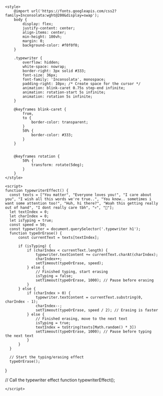 <!DOCTYPE html>
<html lang="en">
<head>
    <meta charset="UTF-8">
    <meta name="viewport" content="width=device-width, initial-scale=1.0">
    <title>Typewriter Effect</title>
</head>
<body>
    <div class="typewriter">
        <h1></h1>
    </div>

    <style>
        @import url('https://fonts.googleapis.com/css2?family=Inconsolata:wght@200&display=swap');
        body {
            display: flex;
            justify-content: center;
            align-items: center;
            min-height: 100vh;
            margin: 0;
            background-color: #f0f0f0;
        }
        
        .typewriter {
            overflow: hidden;
            white-space: nowrap;
            border-right: 3px solid #333;
            font-size: 36px;
            font-family: 'Inconsolata', monospace;
            padding-right: 10px; /* Create space for the cursor */
            animation: blink-caret 0.75s step-end infinite;
            animation: rotation-start 5s infinite;
            animation: rotation 5s infinite;
        } 
        
        @keyframes blink-caret {
            from,
            to {
                border-color: transparent;
            }
            50% {
                border-color: #333;
            }
        }
        
        
        @keyframes rotation {
            50% {
                transform: rotate(5deg);
            }
        }
    </style>
    
    <script>
    function typewriterEffect() {
      const texts = ["You matter", "Everyone loves you!", "I care about you", "I wish all this words we're true..", "You know.. sometimes i want some attention too!", "Huh, hi there?", "Woah this getting really out of hand", "I dont really care tbh", "💀", "🗿"];
      let textIndex = 0;
      let charIndex = 0;
      let isTyping = true;
      const speed = 50;
      const typewriter = document.querySelector('.typewriter h1');
      function typeOrErase() {
          const currentText = texts[textIndex];
  
          if (isTyping) {
              if (charIndex < currentText.length) {
                  typewriter.textContent += currentText.charAt(charIndex);
                  charIndex++;
                  setTimeout(typeOrErase, speed);
              } else {
                  // Finished typing, start erasing
                  isTyping = false;
                  setTimeout(typeOrErase, 1000); // Pause before erasing
              }
          } else {
              if (charIndex > 0) {
                  typewriter.textContent = currentText.substring(0, charIndex - 1);
                  charIndex--;
                  setTimeout(typeOrErase, speed / 2); // Erasing is faster
              } else {
                  // Finished erasing, move to the next text
                  isTyping = true;
                  textIndex = toString(texts[Math.random() * 3])
                  setTimeout(typeOrErase, 1000); // Pause before typing the next text
              }
          }
      }
  
      // Start the typing/erasing effect
      typeOrErase();
}

// Call the typewriter effect function
typewriterEffect();

    </script>
</body>
</html>
